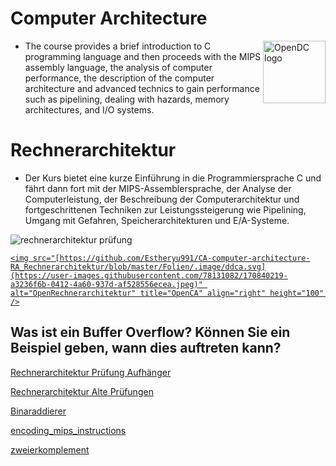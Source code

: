 # Computer Architecture 

<a href="https://www.youtube.com/watch?v=7RZUChVggvk">
    <img src="https://github.com/Estheryu991/CA-computer-architecture-RA_Rechnerarchitektur/blob/master/Folien/.image/ddca.svg" alt="OpenDC logo" title="OpenCA" align="right" height="100" />
</a>


- The course provides a brief introduction to C programming language and then proceeds with the MIPS assembly language, the analysis of computer performance, the description of the computer architecture and advanced technics to gain performance such as pipelining, dealing with hazards, memory architectures, and I/O systems.

# Rechnerarchitektur

- Der Kurs bietet eine kurze Einführung in die Programmiersprache C und fährt dann fort mit der MIPS-Assemblersprache, der Analyse der Computerleistung, der Beschreibung der Computerarchitektur und fortgeschrittenen Techniken zur Leistungssteigerung wie Pipelining, Umgang mit Gefahren, Speicherarchitekturen und E/A-Systeme.

![rechnerarchitektur prüfung](https://user-images.githubusercontent.com/78131082/170840219-a3236f6b-0412-4a60-937d-af528556ecea.jpeg)

<a href="[https://www.youtube.com/watch?v=7RZUChVggvk](https://www.youtube.com/watch?v=a1w2BDYhni0)">
    
    <img src="[https://github.com/Estheryu991/CA-computer-architecture-RA_Rechnerarchitektur/blob/master/Folien/.image/ddca.svg](https://user-images.githubusercontent.com/78131082/170840219-a3236f6b-0412-4a60-937d-af528556ecea.jpeg)" alt="OpenRechnerarchitektur" title="OpenCA" align="right" height="100" />
</a>

## Was ist ein Buffer Overflow? Können Sie ein Beispiel geben, wann dies auftreten kann?

[Rechnerarchitektur Prüfung Aufhänger](https://youtu.be/UnNqi7lqUBw)
 
[Rechnerarchitektur Alte Prüfungen](https://ilias.unibe.ch/goto_ilias3_unibe_fold_1272242.html)

[Binaraddierer](https://www.electronics-tutorials.ws/de/kombinations/binaraddierer.html)

[encoding_mips_instructions](https://www.dcc.fc.up.pt/~ricroc/aulas/1920/ac/apontamentos/P04_encoding_mips_instructions.pdf)

[zweierkomplement](https://studyflix.de/informatik/zweierkomplement-1781)
